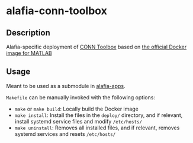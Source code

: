 # alafia-conn-toolbox

## Description

Alafia-specific deployment of [CONN Toolbox](https://web.conn-toolbox.org) based on [the official Docker image for MATLAB](https://hub.docker.com/r/mathworks/matlab)

## Usage

Meant to be used as a submodule in [alafia-apps](https://github.com/Alafia-Ai/alafia-apps).

`Makefile` can be manually invoked with the following options:

- `make` or `make build`: Locally build the Docker image
- `make install`: Install the files in the `deploy/` directory, and if relevant, install systemd service files and modify `/etc/hosts/`
- `make uninstall`: Removes all installed files, and if relevant, removes systemd services and resets `/etc/hosts/` 
